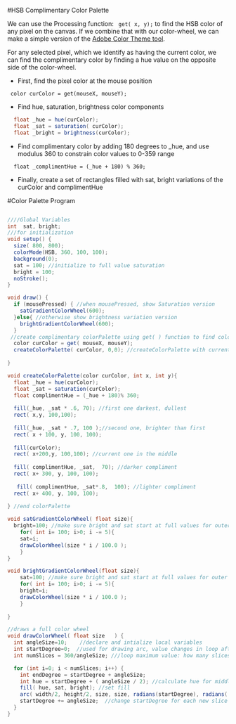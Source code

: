 #HSB Complimentary Color Palette

We can use the Processing function: ` get( x, y);`
to find the HSB color of any pixel on the canvas.  If we combine that with our color-wheel, we can make a simple version of the [Adobe Color Theme tool](https://color.adobe.com/create/color-wheel/).

For any selected pixel, which we identify as having the current color, we can find the complimentary color by finding a hue value on the opposite side of the color-wheel.  

  - First, find the pixel color at the mouse position
  
 `  color curColor = get(mouseX, mouseY); `
  - Find hue, saturation, brightness color components

```java
  float _hue = hue(curColor);
  float _sat = saturation( curColor);
  float _bright = brightness(curColor);
```

  - Find complimentary color by adding 180 degrees to _hue, and use modulus 360 to constrain color values to 0-359 range
  

```
  float _complimentHue = (_hue + 180) % 360;
```

- Finally, create a set of rectangles filled with sat, bright variations of the curColor and complimentHue
   
   
     
#Color Palette Program 
```java

////Global Variables
int  sat, bright;
///for initialization
void setup() {
  size( 800, 800);
  colorMode(HSB, 360, 100, 100);
  background(0);
  sat = 100; //initialize to full value saturation
  bright = 100;
  noStroke();
}

void draw() {
  if (mousePressed) { //when mousePressed, show Saturation version
    satGradientColorWheel(600);
  }else{ //otherwise show brightness variation version
    brightGradientColorWheel(600);
  }
 //create complimentary colorPalette using get( ) function to find color of pixel at mouse position
  color curColor = get( mouseX, mouseY);
  createColorPalette( curColor, 0,0); //createColorPalette with currentColor under mouse, at 0,0
  
}

void createColorPalette(color curColor, int x, int y){
  float _hue = hue(curColor);
  float _sat = saturation(curColor);
  float complimentHue = (_hue + 180)% 360;
  
  fill(_hue, _sat * .6, 70); //first one darkest, dullest
  rect( x,y, 100,100); 
  
  fill(_hue, _sat * .7, 100 );//second one, brighter than first
  rect( x + 100, y, 100, 100);
   
  fill(curColor);
  rect( x+200,y, 100,100); //current one in the middle
  
  fill( complimentHue, _sat,  70); //darker compliment
  rect( x+ 300, y, 100, 100);
  
   fill( complimentHue, _sat*.8,  100); //lighter compliment
  rect( x+ 400, y, 100, 100);
  
} //end colorPalette

void satGradientColorWheel( float size){
  bright=100; //make sure bright and sat start at full values for outer circle
    for( int i= 100; i>0; i -= 5){
    sat=i;
    drawColorWheel(size * i / 100.0 );
    }
}

void brightGradientColorWheel(float size){
    sat=100; //make sure bright and sat start at full values for outer circle
    for( int i= 100; i>0; i -= 5){
    bright=i;
    drawColorWheel(size * i / 100.0 );
    }
  
}

//draws a full color wheel 
void drawColorWheel( float size   ) {
  int angleSize=10;    //declare and intialize local variables
  int startDegree=0;  //used for drawing arc, value changes in loop after each arc is drawn
  int numSlices = 360/angleSize; ///loop maximum value: how many slices to draw?

  for (int i=0; i < numSlices; i++) {
    int endDegree = startDegree + angleSize;
    int hue = startDegree + ( angleSize / 2); //calculate hue for middle of arc
    fill( hue, sat, bright); //set fill
    arc( width/2, height/2, size, size, radians(startDegree), radians( endDegree));
    startDegree += angleSize;  //change startDegree for each new slice to be drawn
  }
}

```


